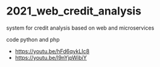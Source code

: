 # 2021_web_credit_analysis

system for credit analysis based on web and microservices

code python and php 

* https://youtu.be/hFd6qykLIc8
* https://youtu.be/l9nYjpWibiY
